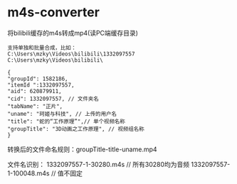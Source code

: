 # m4s-converter

将bilibili缓存的m4s转成mp4(读PC端缓存目录)

```
支持单独和批量合成，比如：
C:\Users\mzky\Videos\bilibili\1332097557
C:\Users\mzky\Videos\bilibili\
```

```
{
"groupId": 1582186,
"itemId ":1332097557,
"aid": 620879911,
"cid": 1332097557, // 文件夹名
"tabName": "正片",
"uname": "珂姬与科技", // 上传的用户名
"title": "蛇的“工作原理”",// 单个视频名称
"groupTitle": "3D动画之工作原理", // 视频组名称
}
```

转换后的文件命名规则：groupTitle-title-uname.mp4

文件名识别：
1332097557-1-30280.m4s // 所有30280均为音频
1332097557-1-100048.m4s // 值不固定

